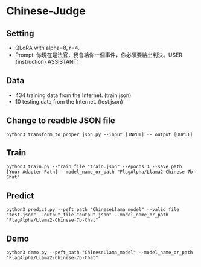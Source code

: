# Chinese-Judge

## Setting
- QLoRA with alpha=8, r=4.
- Prompt: 你現在是法官，我會給你一個事件，你必須要給出判決。USER: {instruction} ASSISTANT:

## Data
- 434 training data from the Internet. (train.json)
- 10  testing data from the Internet. (test.json)

## Change to readble JSON file
```
python3 transform_to_proper_json.py --input [INPUT] -- output [OUPUT]
```

## Train
```
python3 train.py --train_file "train.json" --epochs 3 --save_path [Your Adapter Path] --model_name_or_path "FlagAlpha/Llama2-Chinese-7b-Chat"
```

## Predict
```
python3 predict.py --peft_path "ChineseLlama_model" --valid_file "test.json" --output_file "output.json" --model_name_or_path "FlagAlpha/Llama2-Chinese-7b-Chat"
```

## Demo
```
python3 demo.py --peft_path "ChineseLlama_model" --model_name_or_path "FlagAlpha/Llama2-Chinese-7b-Chat"
```


